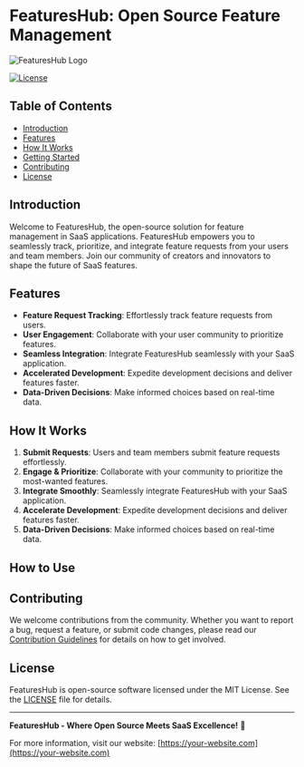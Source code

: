 # FeaturesHub: Open Source Feature Management

![FeaturesHub Logo](https://your-website.com/logo.png)

[![License](https://img.shields.io/badge/license-MIT-blue.svg)](https://opensource.org/licenses/MIT)

## Table of Contents

- [Introduction](#introduction)
- [Features](#features)
- [How It Works](#how-it-works)
- [Getting Started](#getting-started)
- [Contributing](#contributing)
- [License](#license)

## Introduction

Welcome to FeaturesHub, the open-source solution for feature management in SaaS applications. FeaturesHub empowers you to seamlessly track, prioritize, and integrate feature requests from your users and team members. Join our community of creators and innovators to shape the future of SaaS features.

## Features

- **Feature Request Tracking**: Effortlessly track feature requests from users.
- **User Engagement**: Collaborate with your user community to prioritize features.
- **Seamless Integration**: Integrate FeaturesHub seamlessly with your SaaS application.
- **Accelerated Development**: Expedite development decisions and deliver features faster.
- **Data-Driven Decisions**: Make informed choices based on real-time data.

## How It Works

1. **Submit Requests**: Users and team members submit feature requests effortlessly.
2. **Engage & Prioritize**: Collaborate with your community to prioritize the most-wanted features.
3. **Integrate Smoothly**: Seamlessly integrate FeaturesHub with your SaaS application.
4. **Accelerate Development**: Expedite development decisions and deliver features faster.
5. **Data-Driven Decisions**: Make informed choices based on real-time data.

## How to Use


<!-- 
To get started with FeaturesHub, follow these steps:

1. **Installation**: Clone the repository and follow the installation instructions in the [Installation Guide](./docs/installation.md).

2. **Configuration**: Configure your FeaturesHub instance as described in [Configuration Guide](./docs/configuration.md).

3. **Usage**: Learn how to use FeaturesHub by referring to the [User Guide](./docs/user-guide.md).

4. **Contribute**: If you'd like to contribute to FeaturesHub, please read our [Contribution Guidelines](./CONTRIBUTING.md). -->

## Contributing

We welcome contributions from the community. Whether you want to report a bug, request a feature, or submit code changes, please read our [Contribution Guidelines](./CONTRIBUTING.md) for details on how to get involved.

## License

FeaturesHub is open-source software licensed under the MIT License. See the [LICENSE](./LICENSE) file for details.

---

**FeaturesHub - Where Open Source Meets SaaS Excellence!** 🚀

For more information, visit our website: [https://your-website.com](https://your-website.com)
